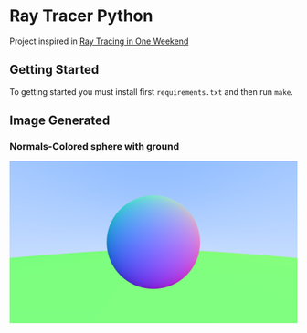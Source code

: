 # Ray Tracer Python

Project inspired in [Ray Tracing in One Weekend](https://raytracing.github.io/books/RayTracingInOneWeekend.html)

## Getting Started
To getting started you must install first `requirements.txt` and then run `make`.

## Image Generated

### Normals-Colored sphere with ground
![Normals-Colored sphere with ground](https://github.com/Camilo-Camargo/ray-tracer-python/blob/main/render/image.png)

